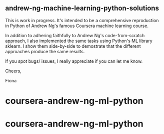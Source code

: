 ## andrew-ng-machine-learning-python-solutions
This is work in progress. It's intended to be a comprehensive reproduction in Python of Andrew Ng's famous Coursera machine learning course. 

In addition to adhering faithfully to Andrew Ng's code-from-scratch approach, I also implemented the same tasks using Python's ML library sklearn. I show them side-by-side to demostrate that the different approaches produce the same results.

If you spot bugs/ issues, I really appreciate if you can let me know.

Cheers,

Fiona
# coursera-andrew-ng-ml-python
# coursera-andrew-ng-ml-python

